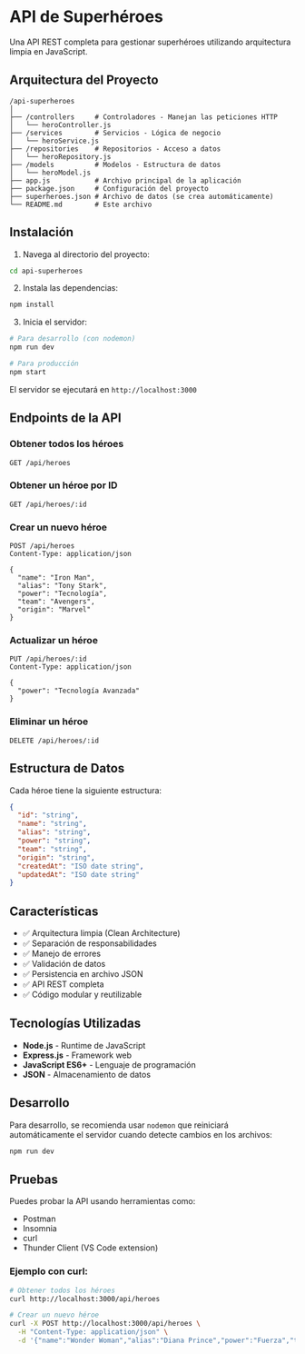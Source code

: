 # API de Superhéroes

Una API REST completa para gestionar superhéroes utilizando arquitectura limpia en JavaScript.

## Arquitectura del Proyecto

```
/api-superheroes
│
├── /controllers     # Controladores - Manejan las peticiones HTTP
│   └── heroController.js
├── /services        # Servicios - Lógica de negocio
│   └── heroService.js
├── /repositories    # Repositorios - Acceso a datos
│   └── heroRepository.js
├── /models          # Modelos - Estructura de datos
│   └── heroModel.js
├── app.js           # Archivo principal de la aplicación
├── package.json     # Configuración del proyecto
├── superheroes.json # Archivo de datos (se crea automáticamente)
└── README.md        # Este archivo
```

## Instalación

1. Navega al directorio del proyecto:
```bash
cd api-superheroes
```

2. Instala las dependencias:
```bash
npm install
```

3. Inicia el servidor:
```bash
# Para desarrollo (con nodemon)
npm run dev

# Para producción
npm start
```

El servidor se ejecutará en `http://localhost:3000`

## Endpoints de la API

### Obtener todos los héroes
```
GET /api/heroes
```

### Obtener un héroe por ID
```
GET /api/heroes/:id
```

### Crear un nuevo héroe
```
POST /api/heroes
Content-Type: application/json

{
  "name": "Iron Man",
  "alias": "Tony Stark",
  "power": "Tecnología",
  "team": "Avengers",
  "origin": "Marvel"
}
```

### Actualizar un héroe
```
PUT /api/heroes/:id
Content-Type: application/json

{
  "power": "Tecnología Avanzada"
}
```

### Eliminar un héroe
```
DELETE /api/heroes/:id
```

## Estructura de Datos

Cada héroe tiene la siguiente estructura:

```json
{
  "id": "string",
  "name": "string",
  "alias": "string",
  "power": "string",
  "team": "string",
  "origin": "string",
  "createdAt": "ISO date string",
  "updatedAt": "ISO date string"
}
```

## Características

- ✅ Arquitectura limpia (Clean Architecture)
- ✅ Separación de responsabilidades
- ✅ Manejo de errores
- ✅ Validación de datos
- ✅ Persistencia en archivo JSON
- ✅ API REST completa
- ✅ Código modular y reutilizable

## Tecnologías Utilizadas

- **Node.js** - Runtime de JavaScript
- **Express.js** - Framework web
- **JavaScript ES6+** - Lenguaje de programación
- **JSON** - Almacenamiento de datos

## Desarrollo

Para desarrollo, se recomienda usar `nodemon` que reiniciará automáticamente el servidor cuando detecte cambios en los archivos:

```bash
npm run dev
```

## Pruebas

Puedes probar la API usando herramientas como:
- Postman
- Insomnia
- curl
- Thunder Client (VS Code extension)

### Ejemplo con curl:

```bash
# Obtener todos los héroes
curl http://localhost:3000/api/heroes

# Crear un nuevo héroe
curl -X POST http://localhost:3000/api/heroes \
  -H "Content-Type: application/json" \
  -d '{"name":"Wonder Woman","alias":"Diana Prince","power":"Fuerza","team":"Justice League","origin":"DC Comics"}'
``` 